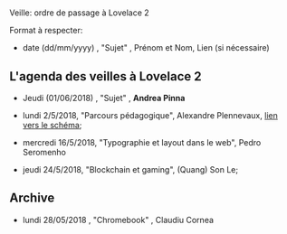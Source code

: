 #
 Veille: ordre de passage à Lovelace 2

Format à respecter:   
- date (dd/mm/yyyy) , "Sujet" ,  Prénom et Nom, Lien (si nécessaire)

## L'agenda des veilles à Lovelace 2

- Jeudi (01/06/2018) , "Sujet" ,  **Andrea Pinna**


- lundi 2/5/2018, "Parcours pédagogique", Alexandre Plennevaux, [lien vers le schéma](https://docs.google.com/drawings/d/1kKAMz1jTaK0-8Glg136j3T1C3kCKaq-gFEju1FxsVCs/edit);
- mercredi 16/5/2018, "Typographie et layout dans le web", Pedro Seromenho

- jeudi 24/5/2018, "Blockchain et gaming", (Quang) Son Le;

## Archive

- lundi 28/05/2018 , "Chromebook" , Claudiu Cornea
